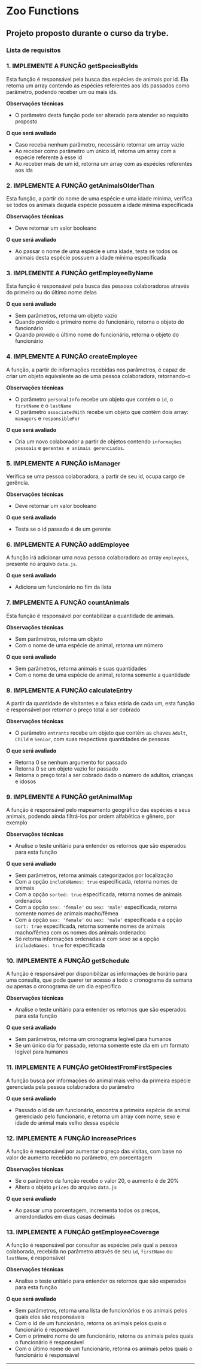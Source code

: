 # Zoo Functions

## Projeto proposto durante o curso da trybe.

### Lista de requisitos

### 1. IMPLEMENTE A FUNÇÃO getSpeciesByIds

Esta função é responsável pela busca das espécies de animais por id. Ela retorna um array contendo as espécies referentes aos ids passados como parâmetro, podendo receber um ou mais ids.

**Observações técnicas**

- O parâmetro desta função pode ser alterado para atender ao requisito proposto

**O que será avaliado**

- Caso receba nenhum parâmetro, necessário retornar um array vazio
- Ao receber como parâmetro um único id, retorna um array com a espécie referente à esse id
- Ao receber mais de um id, retorna um array com as espécies referentes aos ids

### 2. IMPLEMENTE A FUNÇÃO getAnimalsOlderThan

Esta função, a partir do nome de uma espécie e uma idade mínima, verifica se todos os animais daquela espécie possuem a idade mínima especificada

**Observações técnicas**

- Deve retornar um valor booleano

**O que será avaliado**

- Ao passar o nome de uma espécie e uma idade, testa se todos os animais desta
  espécie possuem a idade mínima especificada

### 3. IMPLEMENTE A FUNÇÃO getEmployeeByName

Esta função é responsável pela busca das pessoas colaboradoras através do primeiro ou do último nome delas

**O que será avaliado**

- Sem parâmetros, retorna um objeto vazio
- Quando provido o primeiro nome do funcionário, retorna o objeto do funcionário
- Quando provido o último nome do funcionário, retorna o objeto do funcionário

### 4. IMPLEMENTE A FUNÇÃO createEmployee

A função, a partir de informações recebidas nos parâmetros, é capaz de criar um objeto equivalente ao de uma pessoa colaboradora, retornando-o

**Observações técnicas**

- O parâmetro `personalInfo` recebe um objeto que contém o `id`, o `firstName` e o `lastName`
- O parâmetro `associatedWith` recebe um objeto que contém dois array: `managers` e `responsibleFor`

**O que será avaliado**

- Cria um novo colaborador a partir de objetos contendo `informações pessoais` e `gerentes e animais gerenciados`.

### 5. IMPLEMENTE A FUNÇÃO isManager

Verifica se uma pessoa colaboradora, a partir de seu id, ocupa cargo de gerência.

**Observações técnicas**

- Deve retornar um valor booleano

**O que será avaliado**

- Testa se o id passado é de um gerente

### 6. IMPLEMENTE A FUNÇÃO addEmployee

A função irá adicionar uma nova pessoa colaboradora ao array `employees`, presente no arquivo `data.js`.

**O que será avaliado**

- Adiciona um funcionário no fim da lista

### 7. IMPLEMENTE A FUNÇÃO countAnimals

Esta função é responsável por contabilizar a quantidade de animais.

**Observações técnicas**

- Sem parâmetros, retorna um objeto
- Com o nome de uma espécie de animal, retorna um número

**O que será avaliado**

- Sem parâmetros, retorna animais e suas quantidades
- Com o nome de uma espécie de animal, retorna somente a quantidade

### 8. IMPLEMENTE A FUNÇÃO calculateEntry

A partir da quantidade de visitantes e a faixa etária de cada um, esta função é responsável por retornar o preço total a ser cobrado

**Observações técnicas**

- O parâmetro `entrants` recebe um objeto que contém as chaves `Adult`, `Child` e `Senior`, com suas respectivas quantidades de pessoas

**O que será avaliado**

- Retorna 0 se nenhum argumento for passado
- Retorna 0 se um objeto vazio for passado
- Retorna o preço total a ser cobrado dado o número de adultos, crianças e idosos

### 9. IMPLEMENTE A FUNÇÃO getAnimalMap

A função é responsável pelo mapeamento geográfico das espécies e seus animais, podendo ainda filtrá-los por ordem alfabética e gênero, por exemplo

**Observações técnicas**

- Analise o teste unitário para entender os retornos que são esperados para esta função

**O que será avaliado**

- Sem parâmetros, retorna animais categorizados por localização
- Com a opção `includeNames: true` especificada, retorna nomes de animais
- Com a opção `sorted: true` especificada, retorna nomes de animais ordenados
- Com a opção `sex: 'female'` ou `sex: 'male'` especificada, retorna somente nomes de animais macho/fêmea
- Com a opção `sex: 'female'` ou `sex: 'male'` especificada e a opção `sort: true` especificada, retorna somente nomes de animais macho/fêmea com os nomes dos animais ordenados
- Só retorna informações ordenadas e com sexo se a opção `includeNames: true` for especificada

### 10. IMPLEMENTE A FUNÇÃO getSchedule

A função é responsável por disponibilizar as informações de horário para uma consulta, que pode querer ter acesso a todo o cronograma da semana ou apenas o cronograma de um dia específico

**Observações técnicas**

- Analise o teste unitário para entender os retornos que são esperados para esta função

**O que será avaliado**

- Sem parâmetros, retorna um cronograma legível para humanos
- Se um único dia for passado, retorna somente este dia em um formato legível para humanos

### 11. IMPLEMENTE A FUNÇÃO getOldestFromFirstSpecies

A função busca por informações do animal mais velho da primeira espécie gerenciada pela pessoa colaboradora do parâmetro

**O que será avaliado**

- Passado o id de um funcionário, encontra a primeira espécie de animal
  gerenciado pelo funcionário, e retorna um array com nome, sexo e idade do
  animal mais velho dessa espécie

### 12. IMPLEMENTE A FUNÇÃO increasePrices

A função é responsável por aumentar o preço das visitas, com base no valor de aumento recebido no parâmetro, em porcentagem

**Observações técnicas**

- Se o parâmetro da função recebe o valor 20, o aumento é de 20%
- Altera o objeto `prices` do arquivo `data.js`

**O que será avaliado**

- Ao passar uma porcentagem, incrementa todos os preços, arrendondados em duas casas decimais

### 13. IMPLEMENTE A FUNÇÃO getEmployeeCoverage

A função é responsável por consultar as espécies pela qual a pessoa colaborada, recebida no parâmetro através de seu `id`, `firstName` ou `lastName`, é responsável

**Observações técnicas**

- Analise o teste unitário para entender os retornos que são esperados para esta função

**O que será avaliado**

- Sem parâmetros, retorna uma lista de funcionários e os animais pelos quais eles são responsáveis
- Com o id de um funcionário, retorna os animais pelos quais o funcionário é responsável
- Com o primeiro nome de um funcionário, retorna os animais pelos quais o funcionário é responsável
- Com o último nome de um funcionário, retorna os animais pelos quais o funcionário é responsável

---
